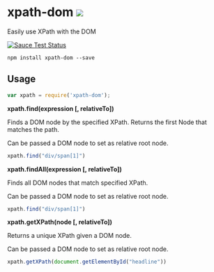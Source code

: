 # xpath-dom [![](https://travis-ci.org/johannhof/xpath-dom.svg)](https://travis-ci.org/johannhof/xpath-dom)
Easily use XPath with the DOM

[![Sauce Test Status](https://saucelabs.com/browser-matrix/xpath-dom.svg)](https://saucelabs.com/u/xpath-dom)

```
npm install xpath-dom --save
```

## Usage

```js
var xpath = require('xpath-dom');
```

__xpath.find(expression [, relativeTo])__

Finds a DOM node by the specified XPath. Returns the first Node that matches the path.

Can be passed a DOM node to set as relative root node.

```js
xpath.find("div/span[1]")
```

__xpath.findAll(expression [, relativeTo])__

Finds all DOM nodes that match specified XPath.

Can be passed a DOM node to set as relative root node.

```js
xpath.find("div/span[1]")
```

__xpath.getXPath(node [, relativeTo])__

Returns a unique XPath given a DOM node.

Can be passed a DOM node to set as relative root node.

```js
xpath.getXPath(document.getElementById("headline"))
```

